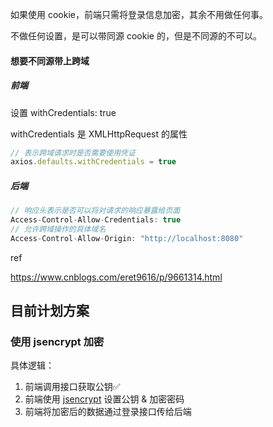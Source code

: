 如果使用 cookie，前端只需将登录信息加密，其余不用做任何事。

不做任何设置，是可以带同源 cookie 的，但是不同源的不可以。

#### 想要不同源带上跨域

##### 前端

设置 withCredentials: true 

withCredentials 是 XMLHttpRequest 的属性

```js
// 表示跨域请求时是否需要使用凭证
axios.defaults.withCredentials = true
```

##### 后端

```js
// 响应头表示是否可以将对请求的响应暴露给页面
Access-Control-Allow-Credentials: true
// 允许跨域操作的具体域名
Access-Control-Allow-Origin: "http://localhost:8080"
```


ref

https://www.cnblogs.com/eret9616/p/9661314.html

## 目前计划方案

### 使用 jsencrypt 加密

具体逻辑：

1. 前端调用接口获取公钥✅
2. 前端使用 [jsencrypt](https://github.com/travist/jsencrypt) 设置公钥 & 加密密码
3. 前端将加密后的数据通过登录接口传给后端
